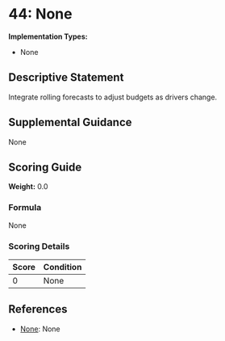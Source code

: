 # 44: None

**Implementation Types:**
- None

## Descriptive Statement

Integrate rolling forecasts to adjust budgets as drivers change.

## Supplemental Guidance

None

## Scoring Guide

**Weight:** 0.0

### Formula

None

### Scoring Details

| Score | Condition |
| ----- | --------- |
| 0 | None |

## References

- [None](None): None

